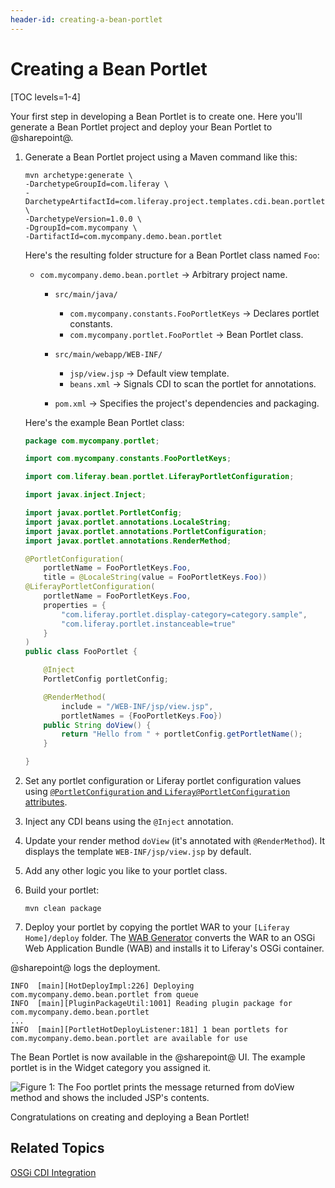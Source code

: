 ```yaml
---
header-id: creating-a-bean-portlet
---
```


# Creating a Bean Portlet

[TOC levels=1-4]

Your first step in developing a Bean Portlet is to create one. Here you'll
generate a Bean Portlet project and deploy your Bean Portlet to @sharepoint@. 

1.  Generate a Bean Portlet project using a Maven command like this: 

        mvn archetype:generate \
        -DarchetypeGroupId=com.liferay \
        -DarchetypeArtifactId=com.liferay.project.templates.cdi.bean.portlet \
        -DarchetypeVersion=1.0.0 \
        -DgroupId=com.mycompany \
        -DartifactId=com.mycompany.demo.bean.portlet

    Here's the resulting folder structure for a Bean Portlet class named `Foo`:

    -   `com.mycompany.demo.bean.portlet` &rarr; Arbitrary project name.
        -   `src/main/java/`
            -   `com.mycompany.constants.FooPortletKeys` &rarr; Declares portlet 
                constants.
            -   `com.mycompany.portlet.FooPortlet` &rarr; Bean Portlet class.
        -   `src/main/webapp/WEB-INF/`
            -   `jsp/view.jsp` &rarr; Default view template.
            -   `beans.xml` &rarr; Signals CDI to scan the portlet for 
                annotations.
            
        - `pom.xml` &rarr; Specifies the project's dependencies and packaging.

    Here's the example Bean Portlet class:

    ```java
    package com.mycompany.portlet;

    import com.mycompany.constants.FooPortletKeys;

    import com.liferay.bean.portlet.LiferayPortletConfiguration;

    import javax.inject.Inject;

    import javax.portlet.PortletConfig;
    import javax.portlet.annotations.LocaleString;
    import javax.portlet.annotations.PortletConfiguration;
    import javax.portlet.annotations.RenderMethod;

    @PortletConfiguration(
    	portletName = FooPortletKeys.Foo,
    	title = @LocaleString(value = FooPortletKeys.Foo))
    @LiferayPortletConfiguration(
    	portletName = FooPortletKeys.Foo,
    	properties = {
    		"com.liferay.portlet.display-category=category.sample",
    		"com.liferay.portlet.instanceable=true"
    	}
    )
    public class FooPortlet {

    	@Inject
    	PortletConfig portletConfig;

    	@RenderMethod(
    		include = "/WEB-INF/jsp/view.jsp",
    		portletNames = {FooPortletKeys.Foo})
    	public String doView() {
    		return "Hello from " + portletConfig.getPortletName();
    	}

    }
    ```

2.  Set any portlet configuration or Liferay portlet configuration values
    using
    [`@PortletConfiguration` and `Liferay@PortletConfiguration` attributes](/docs/7-2/reference/-/knowledge_base/r/portlet-descriptor-to-osgi-service-property-map). 

3.  Inject any CDI beans using the `@Inject` annotation. 

4.  Update your render method `doView` (it's annotated with
    `@RenderMethod`). It displays the template `WEB-INF/jsp/view.jsp` by
    default. 

5.  Add any other logic you like to your portlet class. 

6.  Build your portlet: 

        mvn clean package

7.  Deploy your portlet by copying the portlet WAR to your `[Liferay
    Home]/deploy` folder. The
    [WAB Generator](/docs/7-2/customization/-/knowledge_base/c/deploying-wars-wab-generator)
    converts the WAR to an OSGi Web Application Bundle (WAB) and installs it to
    Liferay's OSGi container. 
 
@sharepoint@ logs the deployment. 

    INFO  [main][HotDeployImpl:226] Deploying com.mycompany.demo.bean.portlet from queue
    INFO  [main][PluginPackageUtil:1001] Reading plugin package for com.mycompany.demo.bean.portlet
    ...
    INFO  [main][PortletHotDeployListener:181] 1 bean portlets for com.mycompany.demo.bean.portlet are available for use

The Bean Portlet is now available in the @sharepoint@ UI. The example portlet is in
the Widget category you assigned it. 

![Figure 1: The Foo portlet prints the message returned from `doView` method and shows the included JSP's contents.](../../../images/portlet-3-portlet.png)

Congratulations on creating and deploying a Bean Portlet! 

## Related Topics 

[OSGi CDI Integration](/docs/7-2/frameworks/-/knowledge_base/f/osgi-cdi-integration) 
